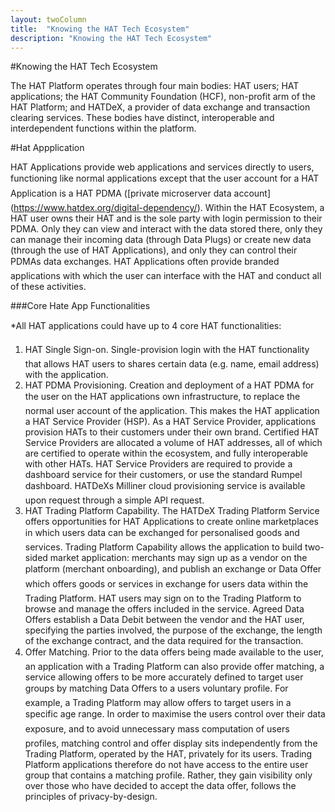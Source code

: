 ```yaml
---
layout: twoColumn
title:  "Knowing the HAT Tech Ecosystem"
description: "Knowing the HAT Tech Ecosystem"
---
```


#Knowing the HAT Tech Ecosystem

The HAT Platform operates through four main bodies: HAT users; HAT applications; the HAT Community Foundation (HCF), non-profit arm of the HAT Platform; and HATDeX, a provider of data exchange and transaction clearing services. These bodies have distinct, interoperable and interdependent functions within the platform.

#Hat Appplication

HAT Applications provide web applications and services directly to users, functioning like normal applications except that the user account for a HAT Application is a HAT PDMA ([private microserver data account] (https://www.hatdex.org/digital-dependency/). Within the HAT Ecosystem, a HAT user owns their HAT and is the sole party with login permission to their PDMA. Only they can view and interact with the data stored there, only they can manage their incoming data (through Data Plugs) or create new data (through the use of HAT Applications), and only they can control their PDMAs data exchanges. HAT Applications often provide branded applications with which the user can interface with the HAT and conduct all of these activities.

###Core Hate App Functionalities

*All HAT applications could have up to 4 core HAT functionalities:
   1. HAT Single Sign-on. Single-provision login with the HAT functionality that allows HAT users to shares certain data (e.g. name, email address) with the application. 
   2. HAT PDMA Provisioning. Creation and deployment of a HAT PDMA for the user on the HAT applications own infrastructure, to replace the normal user account of the application. This makes the HAT application a HAT Service Provider (HSP). As a HAT Service Provider, applications provision HATs to their customers under their own brand. Certified HAT Service Providers are allocated a volume of HAT addresses, all of which are certified to operate within the ecosystem, and fully interoperable with other HATs. HAT Service Providers are required to provide a dashboard service for their customers, or use the standard Rumpel dashboard. HATDeXs Milliner cloud provisioning service is available upon request through a simple API request. 
   3. HAT Trading Platform Capability. The HATDeX Trading Platform Service offers opportunities for HAT Applications to create online marketplaces in which users data can be exchanged for personalised goods and services. Trading Platform Capability allows the application to build two-sided market application: merchants may sign up as a vendor on the platform (merchant onboarding), and publish an exchange or Data Offer which offers goods or services in exchange for users data within the Trading Platform. HAT users may sign on to the Trading Platform to browse and manage the offers included in the service. Agreed Data Offers establish a Data Debit between the vendor and the HAT user, specifying the parties involved, the purpose of the exchange, the length of the exchange contract, and the data required for the transaction. 
   4. Offer Matching. Prior to the data offers being made available to the user, an application with a Trading Platform can also provide offer matching, a service allowing offers to be more accurately defined to target user groups by matching Data Offers to a users voluntary profile. For example, a Trading Platform may allow offers to target users in a specific age range. In order to maximise the users control over their data exposure, and to avoid unnecessary mass computation of users profiles, matching control and offer display sits independently from the Trading Platform, operated by the HAT, privately for its users. Trading Platform applications therefore do not have access to the entire user group that contains a matching profile. Rather, they gain visibility only over those who have decided to accept the data offer, follows the principles of privacy-by-design.

